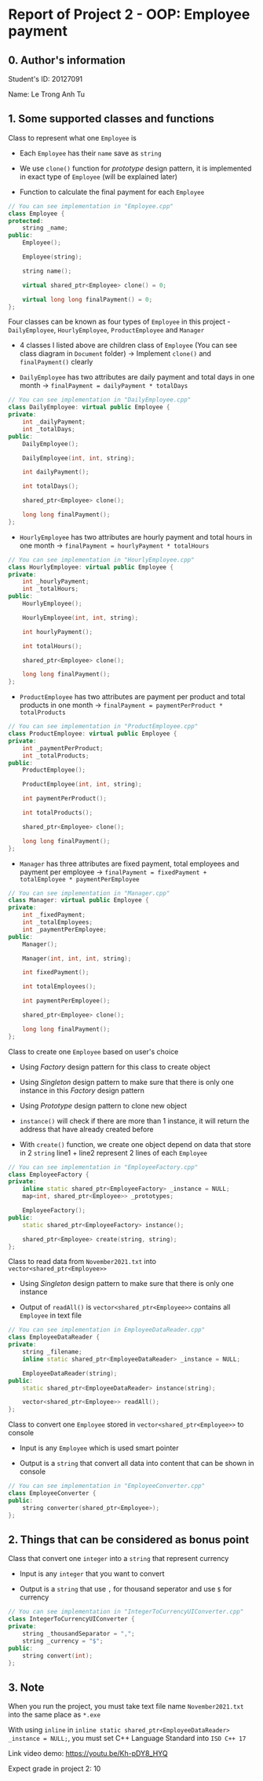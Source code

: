 # **Report of Project 2 - OOP: Employee payment**
## **0. Author's information**

Student's ID: 20127091

Name: Le Trong Anh Tu
## **1. Some supported classes and functions**

Class to represent what one `Employee` is

- Each `Employee` has their `name` save as `string`

- We use `clone()` function for *prototype* design pattern, it is implemented in exact type of `Employee` (will be explained later)

- Function to calculate the final payment for each `Employee`

``` c++
// You can see implementation in "Employee.cpp"
class Employee {
protected:
    string _name;
public:
    Employee();

    Employee(string);

    string name();

    virtual shared_ptr<Employee> clone() = 0;

    virtual long long finalPayment() = 0;
};
```

Four classes can be known as four types of `Employee` in this project - `DailyEmployee`, `HourlyEmployee`, `ProductEmployee` and `Manager`

- 4 classes I listed above are children class of `Employee` (You can see class diagram in `Document` folder) &rarr; Implement `clone()` and `finalPayment()` clearly

- `DailyEmployee` has two attributes are daily payment and total days in one month &rarr; `finalPayment = dailyPayment * totalDays`

``` c++
// You can see implementation in "DailyEmployee.cpp"
class DailyEmployee: virtual public Employee {
private:
    int _dailyPayment;
    int _totalDays;
public:
    DailyEmployee();

    DailyEmployee(int, int, string);

    int dailyPayment();

    int totalDays();

    shared_ptr<Employee> clone();

    long long finalPayment();
};
```

- `HourlyEmployee` has two attributes are hourly payment and total hours in one month &rarr; `finalPayment = hourlyPayment * totalHours`

``` c++
// You can see implementation in "HourlyEmployee.cpp"
class HourlyEmployee: virtual public Employee {
private:
    int _hourlyPayment;
    int _totalHours;
public:
    HourlyEmployee();

    HourlyEmployee(int, int, string);

    int hourlyPayment();

    int totalHours();

    shared_ptr<Employee> clone();

    long long finalPayment();
};
```

- `ProductEmployee` has two attributes are payment per product and total products in one month &rarr; `finalPayment = paymentPerProduct * totalProducts`

``` c++
// You can see implementation in "ProductEmployee.cpp"
class ProductEmployee: virtual public Employee {
private:
    int _paymentPerProduct;
    int _totalProducts;
public:
    ProductEmployee();

    ProductEmployee(int, int, string);

    int paymentPerProduct();

    int totalProducts();

    shared_ptr<Employee> clone();

    long long finalPayment();
};
```

- `Manager` has three attributes are fixed payment, total employees and payment per employee &rarr; `finalPayment = fixedPayment + totalEmployee * paymentPerEmployee`

``` c++
// You can see implementation in "Manager.cpp"
class Manager: virtual public Employee {
private:
    int _fixedPayment;
    int _totalEmployees;
    int _paymentPerEmployee;
public:
    Manager();

    Manager(int, int, int, string);

    int fixedPayment();

    int totalEmployees();

    int paymentPerEmployee();

    shared_ptr<Employee> clone();

    long long finalPayment();
};
```

Class to create one `Employee` based on user's choice

- Using *Factory* design pattern for this class to create object

- Using *Singleton* design pattern to make sure that there is only one instance in this *Factory* design pattern

- Using *Prototype* design pattern to clone new object

- `instance()` will check if there are more than 1 instance, it will return the address that have already created before

- With `create()` function, we create one object depend on data that store in 2 `string` line1 + line2 represent 2 lines of each `Employee`

``` c++
// You can see implementation in "EmployeeFactory.cpp"
class EmployeeFactory {
private:
    inline static shared_ptr<EmployeeFactory> _instance = NULL;
    map<int, shared_ptr<Employee>> _prototypes;

    EmployeeFactory();
public:
    static shared_ptr<EmployeeFactory> instance();

    shared_ptr<Employee> create(string, string);
};
```

Class to read data from `November2021.txt` into `vector<shared_ptr<Employee>>`

- Using *Singleton* design pattern to make sure that there is only one instance

- Output of `readAll()` is `vector<shared_ptr<Employee>>` contains all `Employee` in text file

``` c++
// You can see implementation in EmployeeDataReader.cpp"
class EmployeeDataReader {
private:
    string _filename;
    inline static shared_ptr<EmployeeDataReader> _instance = NULL;

    EmployeeDataReader(string);
public:
    static shared_ptr<EmployeeDataReader> instance(string);

    vector<shared_ptr<Employee>> readAll();
};
```

Class to convert one `Employee` stored in `vector<shared_ptr<Employee>>` to console

- Input is any `Employee` which is used smart pointer

- Output is a `string` that convert all data into content that can be shown in console

``` c++
// You can see implementation in "EmployeeConverter.cpp"
class EmployeeConverter {
public:
    string converter(shared_ptr<Employee>);
};
```
## **2. Things that can be considered as bonus point**
Class that convert one `integer` into a `string` that represent currency

- Input is any `integer` that you want to convert

- Output is a `string` that use `,` for thousand seperator and use `$` for currency

``` c++
// You can see implementation in "IntegerToCurrencyUIConverter.cpp"
class IntegerToCurrencyUIConverter {
private:
    string _thousandSeparator = ",";
    string _currency = "$"; 
public:
    string convert(int);
};
```
## **3. Note**
When you run the project, you must take text file name `November2021.txt` into the same place as `*.exe`

With using `inline` in `inline static shared_ptr<EmployeeDataReader> _instance = NULL;`, you must set C++ Language Standard into `ISO C++ 17`

Link video demo: https://youtu.be/Kh-pDY8_HYQ

Expect grade in project 2: 10